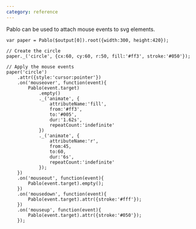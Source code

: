 ```yaml
---
category: reference
---
```


Pablo can be used to attach mouse events to svg elements.

    
    var paper = Pablo($output[0]).root({width:300, height:420});

    // Create the circle
    paper._('circle', {cx:60, cy:60, r:50, fill:'#ff3', stroke:'#050'});

    // Apply the mouse events
    paper('circle')
        .attr({style:'cursor:pointer'})
        .on('mouseover', function(event){
            Pablo(event.target)
                .empty()
                ._('animate', {
                    attributeName:'fill',
                    from:'#ff3',
                    to:'#005',
                    dur:'1.62s',
                    repeatCount:'indefinite'
                })
                ._('animate', {
                    attributeName:'r',
                    from:45,
                    to:60,
                    dur:'6s',
                    repeatCount:'indefinite'
                });
        })
        .on('mouseout', function(event){
            Pablo(event.target).empty();
        })
        .on('mousedown', function(event){
            Pablo(event.target).attr({stroke:'#fff'});
        })
        .on('mouseup', function(event){
            Pablo(event.target).attr({stroke:'#050'});
        });
